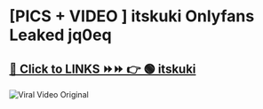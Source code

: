 
 # [PICS + VIDEO ] itskuki Onlyfans Leaked jq0eq

## <h2><a href="https://clipsfans.com/itskuki&ref=git">🔗 Click to LINKS ⏩⏩ 👉 🟢 itskuki </a></h2>

<a href="https://clipsfans.com/itskuki&ref=git" rel="nofollow" data-target="animated-image.originalLink"><img src="https://i.ibb.co.com/xMMVF88/686577567.gif" alt="Viral Video Original" style="max-width: 100%; display: inline-block;" data-target="animated-image.originalImage"></a>

